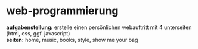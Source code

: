 # web-programmierung
**aufgabenstellung:** erstelle einen persönlichen webauftritt mit 4 unterseiten (html, css, ggf. javascript) <br>
**seiten:** home, music, books, style, show me your bag
